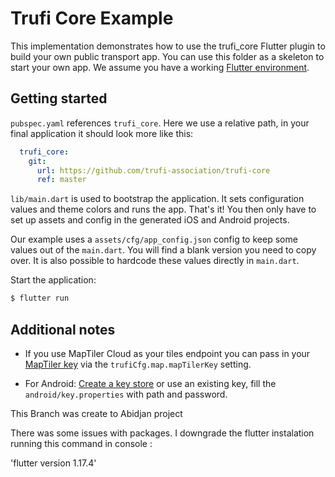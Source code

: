 # Trufi Core Example

This implementation demonstrates how to use the trufi_core Flutter plugin to build your own public transport app. You can use this folder as a skeleton to start your own app. We assume you have a working [Flutter environment](https://flutter.dev/docs/get-started/install).

## Getting started

`pubspec.yaml` references `trufi_core`. Here we use a relative path, in your final application it should look more like this:

```yaml
  trufi_core:
    git:
      url: https://github.com/trufi-association/trufi-core
      ref: master
```

`lib/main.dart` is used to bootstrap the application. It sets configuration values and theme colors and runs the app. That's it! You then only have to set up assets and config in the generated iOS and Android projects.

Our example uses a `assets/cfg/app_config.json` config to keep some values out of the `main.dart`. You will find a blank version you need to copy over. It is also possible to hardcode these values directly in `main.dart`.

Start the application:

```sh
$ flutter run
```

## Additional notes

* If you use MapTiler Cloud as your tiles endpoint you can pass in your [MapTiler key](https://cloud.maptiler.com/account/keys) via the `trufiCfg.map.mapTilerKey` setting.

* For Android: [Create a key store](https://flutter.dev/docs/deployment/android#signing-the-app) or use an existing key, fill the `android/key.properties` with path and password.

This Branch was create to Abidjan project

There was some issues with packages. I downgrade the flutter instalation running this command in console : 

'flutter version 1.17.4'